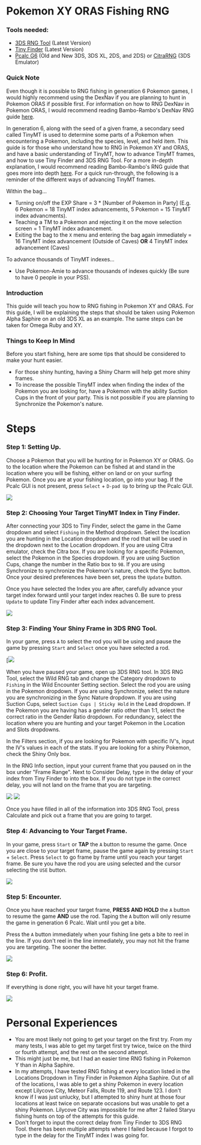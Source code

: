 # Pokemon XY ORAS Fishing RNG

### Tools needed:
* [3DS RNG Tool](https://ci.appveyor.com/project/Bambo-Rambo/3dsrngtool/build/artifacts) (Latest Version)
* [Tiny Finder](https://ci.appveyor.com/project/Bambo-Rambo/tinyfinder/build/artifacts) (Latest Version)
* [Pcalc G6](https://gbatemp.net/threads/pokecalcntr-for-gen-6-the-rng-tool-suite-for-the-3ds.473221/) (Old and New 3DS, 3DS XL, 2DS, and 2DS) or [CitraRNG](https://github.com/Admiral-Fish/CitraRNG/releases) (3DS Emulator)

### Quick Note

Even though it is possible to RNG fishing in generation 6 Pokemon games, I would highly recommend using the DexNav if you are planning to hunt in Pokemon ORAS if possible first. For information on how to RNG DexNav in Pokemon ORAS, I would recommend reading Bambo-Rambo's DexNav RNG guide [here](https://github.com/Bambo-Rambo/RNG-Guides/blob/main/DexNavRNG.md#dexnav-rng-abuse-guide).

In generation 6, along with the seed of a given frame, a secondary seed called TinyMT is used to determine some parts of a Pokemon when encountering a Pokemon, including the species, level, and held item. This guide is for those who understand how to RNG in Pokemon XY and ORAS, and have a basic understanding of TinyMT, how to advance TinyMT frames, and how to use Tiny Finder and 3DS RNG Tool. For a more in-depth explanation, I would recommend reading Bambo-Rambo's RNG guide that goes more into depth [here](https://github.com/Bambo-Rambo/RNG-Guides/blob/main/NormalWild-FS-RNG.md).  For a quick run-through, the following is a reminder of the different ways of advancing TinyMT frames.

Within the bag...
* Turning on/off the EXP Share = 3 * [Number of Pokemon in Party] (E.g. 6 Pokemon = 18 TinyMT index advancements, 5 Pokemon = 15 TinyMT index advancments).
* Teaching a TM to a Pokemon and rejecting it on the move selection screen = 1 TinyMT index advancement.
* Exiting the bag to the `X` menu and entering the bag again immediately = 16 TinyMT index advancement (Outside of Caves) **OR** 4 TinyMT index advancement (Caves)

To advance thousands of TinyMT indexes...
* Use Pokemon-Amie to advance thousands of indexes quickly (Be sure to have 0 people in your PSS).

### Introduction

This guide will teach you how to RNG fishing in Pokemon XY and ORAS. For this guide, I will be explaining the steps that should be taken using Pokemon Alpha Saphire on an old 3DS XL as an example. The same steps can be taken for Omega Ruby and XY.

### Things to Keep In Mind

Before you start fishing, here are some tips that should be considered to make your hunt easier.
* For those shiny hunting, having a Shiny Charm will help get more shiny frames.
* To increase the possible TinyMT index when finding the index of the Pokemon you are looking for, have a Pokemon with the ability Suction Cups in the front of your party. This is not possible if you are planning to Synchronize the Pokemon's nature.
# Steps
### Step 1: Setting Up.

Choose a Pokemon that you will be hunting for in Pokemon XY or ORAS. Go to the location where the Pokemon can be fished at and stand in the location where you will be fishing, either on land or on your surfing Pokemon. Once you are at your fishing location, go into your bag. If the Pcalc GUI is not present, press `Select` + `D-pad Up` to bring up the Pcalc GUI.

![](https://github.com/chienm/PKMN-RNG-Guide/blob/main/Images/Images/4a.jpg)

### Step 2: Choosing Your Target TinyMT Index in Tiny Finder.

After connecting your 3DS to Tiny Finder, select the game in the Game dropdown and select `Fishing` in the Method dropdown. Select the location you are hunting in the Location dropdown and the rod that will be used in the dropdown next to the Location dropdown. If you are using Citra emulator, check the Citra box. If you are looking for a specific Pokemon, select the Pokemon in the Species dropdown. If you are using Suction Cups, change the number in the Ratio box to `98`. If you are using Synchronize to synchronize the Pokemon's nature, check the Sync button. Once your desired preferences have been set, press the `Update` button.

Once you have selected the Index you are after, carefully advance your target index forward until your target index reaches 0. Be sure to press `Update` to update Tiny Finder after each index advancement.

![](https://github.com/chienm/PKMN-RNG-Guide/blob/main/Images/Images/1.jpg)

### Step 3: Finding Your Shiny Frame in 3DS RNG Tool.

In your game, press `A` to select the rod you will be using and pause the game by pressing `Start` and `Select` once you have selected a rod.

[![](https://github.com/chienm/PKMN-RNG-Guide/blob/main/Images/Images/4.png)

When you have paused your game, open up 3DS RNG tool. In 3DS RNG Tool, select the Wild RNG tab and change the Category dropdown to `Fishing` in the Wild Encounter Setting section. Select the rod you are using in the Pokemon dropdown. If you are using Synchronize, select the nature you are synchronizing in the Sync Nature dropdown. If you are using Suction Cups, select `Suction Cups | Sticky Hold` in the Lead dropdown. If the Pokemon you are having has a gender ratio other than 1:1, select the correct ratio in the Gender Ratio dropdown. For redundancy, select the location where you are hunting and your target Pokemon in the Location and Slots dropdowns.

In the Filters section, if you are looking for Pokemon with specific IV's, input the IV's values in each of the stats. If you are looking for a shiny Pokemon, check the Shiny Only box.

In the RNG Info section, input your current frame that you paused on in the box under "Frame Range". Next to Consider Delay, type in the delay of your index from Tiny Finder to into the box. If you do not type in the correct delay, you will not land on the frame that you are targeting.

![](https://github.com/chienm/PKMN-RNG-Guide/blob/main/Images/Images/2.png)
![](https://github.com/chienm/PKMN-RNG-Guide/blob/main/Images/Images/3.png)

Once you have filled in all of the information into 3DS RNG Tool, press Calculate and pick out a frame that you are going to target.

### Step 4: Advancing to Your Target Frame.

In your game, press `Start` or **TAP** the `A` button to resume the game. Once you are close to your target frame, pause the game again by pressing `Start` + `Select`. Press `Select` to go frame by frame until you reach your target frame. Be sure you have the rod you are using selected and the cursor selecting the `USE` button.

![](https://github.com/chienm/PKMN-RNG-Guide/blob/main/Images/Images/5.png)

### Step 5: Encounter.

Once you have reached your target frame, **PRESS AND HOLD** the `A` button to resume the game **AND** use the rod. Taping the `A` button will only resume the game in generation 6 Pcalc. Wait until you get a bite.

Press the `A` button immediately when your fishing line gets a bite to reel in the line. If you don't reel in the line immediately, you may not hit the frame you are targeting. The sooner the better.

![](https://github.com/chienm/PKMN-RNG-Guide/blob/main/Images/Images/6.png)

### Step 6: Profit.

If everything is done right, you will have hit your target frame.

![](https://github.com/chienm/PKMN-RNG-Guide/blob/main/Images/Images/7.png)

# Personal Experiences

* You are most likely not going to get your target on the first try. From my many tests, I was able to get my target first try twice, twice on the third or fourth attempt, and the rest on the second attempt.
* This might just be me, but I had an easier time RNG fishing in Pokemon Y than in Alpha Saphire.
* In my attempts, I have tested RNG fishing at every location listed in the Locations Dropdown in Tiny Finder in Pokemon Alpha Saphire. Out of all of the locations, I was able to get a shiny Pokemon in every location except Lilycove City, Meteor Falls, Route 119, and Route 123. I don't know if I was just unlucky, but I attempted to shiny hunt at those four locations at least twice on separate occasions but was unable to get a shiny Pokemon. Lilycove City was impossible for me after 2 failed Staryu fishing hunts on top of the attempts for this guide.
* Don't forget to input the correct delay from Tiny Finder to 3DS RNG Tool. there has been multiple attempts where I failed because I forgot to type in the delay for the TinyMT index I was going for.
